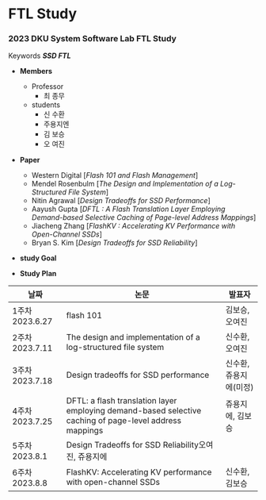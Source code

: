 # FTL Study

### 2023 DKU System Software Lab FTL Study

Keywords **_SSD FTL_** 

* **Members**
    - Professor 
        + 최 종무
    - students
        + 신 수환
        + 주용지엔
        + 김 보승
        + 오 여진

*  **Paper**
    - Western Digital  [_Flash 101 and Flash Management_]
    - Mendel Rosenbulm [_The Design and Implementation of a Log-Structured File System_]
    - Nitin Agrawal [_Design Tradeoffs for SSD Performance_]
    - Aayush Gupta [_DFTL : A Flash Translation Layer Employing Demand-based Selective Caching of Page-level Address Mappings_]
    - Jiacheng Zhang [_FlashKV : Accelerating KV Performance with Open-Channel SSDs_]
    - Bryan S. Kim [_Design Tradeoffs for SSD Reliability_]

* **study Goal**

* **Study Plan**

|날짜|논문|발표자|
|---|---|---|
|1주차 2023.6.27|flash 101|김보승, 오여진|
|2주차 2023.7.11|The design and implementation of a log-structured file system|신수환, 오여진|
|3주차 2023.7.18|Design tradeoffs for SSD performance|신수환, 쥬용지에(미정)|
|4주차 2023.7.25|DFTL: a flash translation layer employing demand-based selective caching of page-level address mappings|쥬용지에, 김보승|
|5주차 2023.8.1|Design Tradeoffs for SSD Reliability오여진, 쥬용지에|
|6주차 2023.8.8|FlashKV: Accelerating KV performance with open-channel SSDs|신수환, 김보승|
